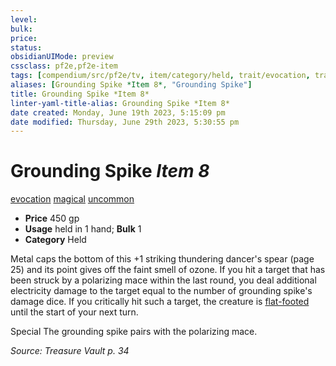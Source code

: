 ```yaml
---
level:
bulk:
price:
status:
obsidianUIMode: preview
cssclass: pf2e,pf2e-item
tags: [compendium/src/pf2e/tv, item/category/held, trait/evocation, trait/magical, trait/uncommon]
aliases: [Grounding Spike *Item 8*, "Grounding Spike"]
title: Grounding Spike *Item 8*
linter-yaml-title-alias: Grounding Spike *Item 8*
date created: Monday, June 19th 2023, 5:15:09 pm
date modified: Thursday, June 29th 2023, 5:30:55 pm
---
```


# Grounding Spike *Item 8*

[evocation](rules/traits/evocation.md) [magical](rules/traits/magical.md) [uncommon](rules/traits/uncommon.md)  

- **Price** 450 gp
- **Usage** held in 1 hand; **Bulk** 1
- **Category** Held

Metal caps the bottom of this +1 striking thundering dancer's spear (page 25) and its point gives off the faint smell of ozone. If you hit a target that has been struck by a polarizing mace within the last round, you deal additional electricity damage to the target equal to the number of grounding spike's damage dice. If you critically hit such a target, the creature is [flat-footed](rules/conditions.md#Flat-footed) until the start of your next turn.

Special The grounding spike pairs with the polarizing mace.

*Source: Treasure Vault p. 34*
